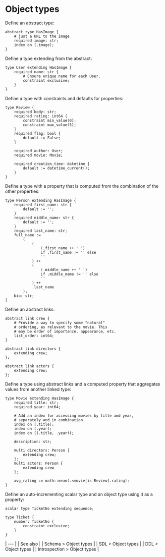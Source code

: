 # Object types

Define an abstract type:

```sdl
abstract type HasImage {
    # just a URL to the image
    required image: str;
    index on (.image);
}
```

Define a type extending from the abstract:

```sdl
type User extending HasImage {
    required name: str {
        # Ensure unique name for each User.
        constraint exclusive;
    }
}
```

Define a type with constraints and defaults for properties:

```sdl
type Review {
    required body: str;
    required rating: int64 {
        constraint min_value(0);
        constraint max_value(5);
    }
    required flag: bool {
        default := False;
    }

    required author: User;
    required movie: Movie;

    required creation_time: datetime {
        default := datetime_current();
    }
}
```

Define a type with a property that is computed from the combination of the other properties:

```sdl
type Person extending HasImage {
    required first_name: str {
        default := '';
    }
    required middle_name: str {
        default := '';
    }
    required last_name: str;
    full_name :=
        (
            (
                (.first_name ++ ' ')
                if .first_name != '' else
                ''
            ) ++
            (
                (.middle_name ++ ' ')
                if .middle_name != '' else
                ''
            ) ++
            .last_name
        );
    bio: str;
}
```

Define an abstract links:

```sdl
abstract link crew {
    # Provide a way to specify some "natural"
    # ordering, as relevant to the movie. This
    # may be order of importance, appearance, etc.
    list_order: int64;
}

abstract link directors {
    extending crew;
};

abstract link actors {
    extending crew;
};
```

Define a type using abstract links and a computed property that aggregates values from another linked type:

```sdl
type Movie extending HasImage {
    required title: str;
    required year: int64;

    # Add an index for accessing movies by title and year,
    # separately and in combination.
    index on (.title);
    index on (.year);
    index on ((.title, .year));

    description: str;

    multi directors: Person {
        extending crew;
    };
    multi actors: Person {
        extending crew
    };

    avg_rating := math::mean(.<movie[is Review].rating);
}
```

Define an auto-incrementing scalar type and an object type using it as a property:

```sdl
scalar type TicketNo extending sequence;

type Ticket {
    number: TicketNo {
        constraint exclusive;
    }
}
```

| --- |
| See also |
| Schema > Object types |
| SDL > Object types |
| DDL > Object types |
| Introspection > Object types |

